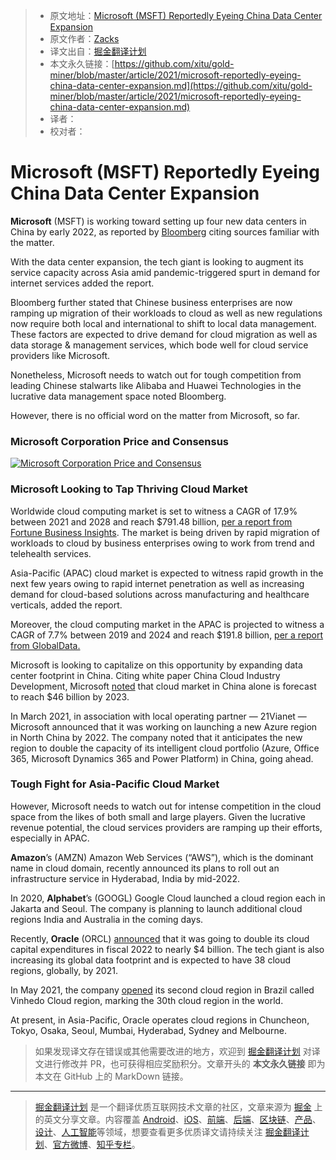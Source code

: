 > * 原文地址：[Microsoft (MSFT) Reportedly Eyeing China Data Center Expansion](https://www.nasdaq.com/articles/microsoft-msft-reportedly-eyeing-china-data-center-expansion-2021-06-18)
> * 原文作者：[Zacks](https://www.nasdaq.com/publishers/zacks)
> * 译文出自：[掘金翻译计划](https://github.com/xitu/gold-miner)
> * 本文永久链接：[https://github.com/xitu/gold-miner/blob/master/article/2021/microsoft-reportedly-eyeing-china-data-center-expansion.md](https://github.com/xitu/gold-miner/blob/master/article/2021/microsoft-reportedly-eyeing-china-data-center-expansion.md)
> * 译者：
> * 校对者：

# Microsoft (MSFT) Reportedly Eyeing China Data Center Expansion

**Microsoft** (MSFT) is working toward setting up four new data centers in China by early 2022, as reported by [Bloomberg](https://www.bloomberg.com/news/articles/2021-06-18/microsoft-plans-massive-china-expansion-in-asia-wide-cloud-push?srnd=premium-asia) citing sources familiar with the matter.

With the data center expansion, the tech giant is looking to augment its service capacity across Asia amid pandemic-triggered spurt in demand for internet services added the report.

Bloomberg further stated that Chinese business enterprises are now ramping up migration of their workloads to cloud as well as new regulations now require both local and international to shift to local data management. These factors are expected to drive demand for cloud migration as well as data storage & management services, which bode well for cloud service providers like Microsoft.

Nonetheless, Microsoft needs to watch out for tough competition from leading Chinese stalwarts like Alibaba and Huawei Technologies in the lucrative data management space noted Bloomberg.

However, there is no official word on the matter from Microsoft, so far.

### Microsoft Corporation Price and Consensus

[![Microsoft Corporation Price and Consensus](https://staticx-tuner.zacks.com/images/charts/56/1624022612.png)](https://www.zacks.com/stock/chart/MSFT/price-consensus-chart?icid=chart-MSFT-price-consensus-chart)

### Microsoft Looking to Tap Thriving Cloud Market

Worldwide cloud computing market is set to witness a CAGR of 17.9% between 2021 and 2028 and reach $791.48 billion, [per a report from Fortune Business Insights](https://www.fortunebusinessinsights.com/cloud-computing-market-102697). The market is being driven by rapid migration of workloads to cloud by business enterprises owing to work from trend and telehealth services.

Asia-Pacific (APAC) cloud market is expected to witness rapid growth in the next few years owing to rapid internet penetration as well as increasing demand for cloud-based solutions across manufacturing and healthcare verticals, added the report.

Moreover, the cloud computing market in the APAC is projected to witness a CAGR of 7.7% between 2019 and 2024 and reach $191.8 billion, [per a report from GlobalData.](https://www.globaldata.com/fintechs-provide-significant-boost-cloud-computing-revenue-asia-pacific-says-globaldata/)

Microsoft is looking to capitalize on this opportunity by expanding data center footprint in China. Citing white paper China Cloud Industry Development, Microsoft [noted](https://azure.microsoft.com/en-us/blog/new-azure-region-coming-to-china-in-2022/) that cloud market in China alone is forecast to reach $46 billion by 2023.

In March 2021, in association with local operating partner — 21Vianet — Microsoft announced that it was working on launching a new Azure region in North China by 2022. The company noted that it anticipates the new region to double the capacity of its intelligent cloud portfolio (Azure, Office 365, Microsoft Dynamics 365 and Power Platform) in China, going ahead.

### Tough Fight for Asia-Pacific Cloud Market

However, Microsoft needs to watch out for intense competition in the cloud space from the likes of both small and large players. Given the lucrative revenue potential, the cloud services providers are ramping up their efforts, especially in APAC.

**Amazon**’s (AMZN) Amazon Web Services (“AWS”), which is the dominant name in cloud domain, recently announced its plans to roll out an infrastructure service in Hyderabad, India by mid-2022.

In 2020, **Alphabet**’s (GOOGL) Google Cloud launched a cloud region each in Jakarta and Seoul. The company is planning to launch additional cloud regions India and Australia in the coming days.

Recently, **Oracle** (ORCL) [announced](https://www.zacks.com/stock/news/1717200/oracle-orcl-q4-earnings-and-revenues-top-estimates-up-yy) that it was going to double its cloud capital expenditures in fiscal 2022 to nearly $4 billion. The tech giant is also increasing its global data footprint and is expected to have 38 cloud regions, globally, by 2021.

In May 2021, the company [opened](https://www.zacks.com/stock/news/1550914/oracle-orcl-unveils-vinhedo-cloud-region-in-brazil) its second cloud region in Brazil called Vinhedo Cloud region, marking the 30th cloud region in the world.

At present, in Asia-Pacific, Oracle operates cloud regions in Chuncheon, Tokyo, Osaka, Seoul, Mumbai, Hyderabad, Sydney and Melbourne.

> 如果发现译文存在错误或其他需要改进的地方，欢迎到 [掘金翻译计划](https://github.com/xitu/gold-miner) 对译文进行修改并 PR，也可获得相应奖励积分。文章开头的 **本文永久链接** 即为本文在 GitHub 上的 MarkDown 链接。

---

> [掘金翻译计划](https://github.com/xitu/gold-miner) 是一个翻译优质互联网技术文章的社区，文章来源为 [掘金](https://juejin.im) 上的英文分享文章。内容覆盖 [Android](https://github.com/xitu/gold-miner#android)、[iOS](https://github.com/xitu/gold-miner#ios)、[前端](https://github.com/xitu/gold-miner#前端)、[后端](https://github.com/xitu/gold-miner#后端)、[区块链](https://github.com/xitu/gold-miner#区块链)、[产品](https://github.com/xitu/gold-miner#产品)、[设计](https://github.com/xitu/gold-miner#设计)、[人工智能](https://github.com/xitu/gold-miner#人工智能)等领域，想要查看更多优质译文请持续关注 [掘金翻译计划](https://github.com/xitu/gold-miner)、[官方微博](http://weibo.com/juejinfanyi)、[知乎专栏](https://zhuanlan.zhihu.com/juejinfanyi)。
